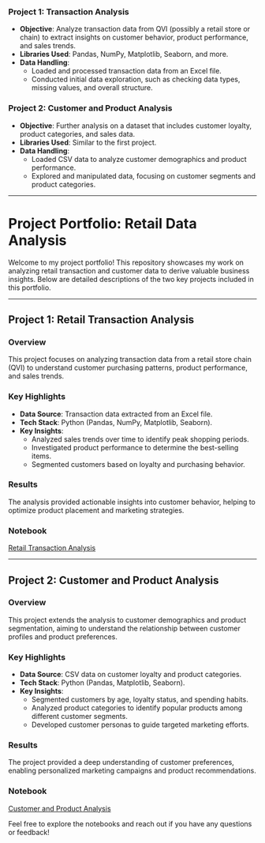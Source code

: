 
### Project 1: Transaction Analysis
- **Objective**: Analyze transaction data from QVI (possibly a retail store or chain) to extract insights on customer behavior, product performance, and sales trends.
- **Libraries Used**: Pandas, NumPy, Matplotlib, Seaborn, and more.
- **Data Handling**: 
  - Loaded and processed transaction data from an Excel file.
  - Conducted initial data exploration, such as checking data types, missing values, and overall structure.
  
### Project 2: Customer and Product Analysis
- **Objective**: Further analysis on a dataset that includes customer loyalty, product categories, and sales data.
- **Libraries Used**: Similar to the first project.
- **Data Handling**:
  - Loaded CSV data to analyze customer demographics and product performance.
  - Explored and manipulated data, focusing on customer segments and product categories.
---

# Project Portfolio: Retail Data Analysis

Welcome to my project portfolio! This repository showcases my work on analyzing retail transaction and customer data to derive valuable business insights. Below are detailed descriptions of the two key projects included in this portfolio.

---

## Project 1: Retail Transaction Analysis

### Overview
This project focuses on analyzing transaction data from a retail store chain (QVI) to understand customer purchasing patterns, product performance, and sales trends.

### Key Highlights
- **Data Source**: Transaction data extracted from an Excel file.
- **Tech Stack**: Python (Pandas, NumPy, Matplotlib, Seaborn).
- **Key Insights**:
  - Analyzed sales trends over time to identify peak shopping periods.
  - Investigated product performance to determine the best-selling items.
  - Segmented customers based on loyalty and purchasing behavior.

### Results
The analysis provided actionable insights into customer behavior, helping to optimize product placement and marketing strategies.

### Notebook
[Retail Transaction Analysis](link-to-notebook)

---

## Project 2: Customer and Product Analysis

### Overview
This project extends the analysis to customer demographics and product segmentation, aiming to understand the relationship between customer profiles and product preferences.

### Key Highlights
- **Data Source**: CSV data on customer loyalty and product categories.
- **Tech Stack**: Python (Pandas, Matplotlib, Seaborn).
- **Key Insights**:
  - Segmented customers by age, loyalty status, and spending habits.
  - Analyzed product categories to identify popular products among different customer segments.
  - Developed customer personas to guide targeted marketing efforts.

### Results
The project provided a deep understanding of customer preferences, enabling personalized marketing campaigns and product recommendations.

### Notebook
[Customer and Product Analysis](link-to-notebook)



Feel free to explore the notebooks and reach out if you have any questions or feedback!

